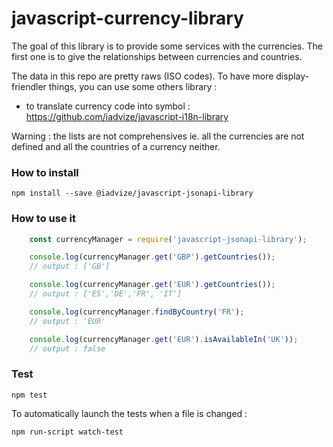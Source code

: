# javascript-currency-library

The goal of this library is to provide some services with the currencies.
The first one is to give the relationships between currencies and countries.

The data in this repo are pretty raws (ISO codes).
To have more display-friendler things, you can use some others library :
* to translate currency code into symbol : https://github.com/iadvize/javascript-i18n-library

Warning : the lists are not comprehensives ie. all the currencies are not defined and all the countries of a currency neither.

### How to install

    npm install --save @iadvize/javascript-jsonapi-library

### How to use it

```javascript
    const currencyManager = require('javascript-jsonapi-library');

    console.log(currencyManager.get('GBP').getCountries());
    // output : ['GB']

    console.log(currencyManager.get('EUR').getCountries());
    // output : ['ES','DE','FR', 'IT']

    console.log(currencyManager.findByCountry('FR');
    // output : 'EUR'

    console.log(currencyManager.get('EUR').isAvailableIn('UK'));
    // output : false
```

### Test

    npm test

To automatically launch the tests when a file is changed :

    npm run-script watch-test
